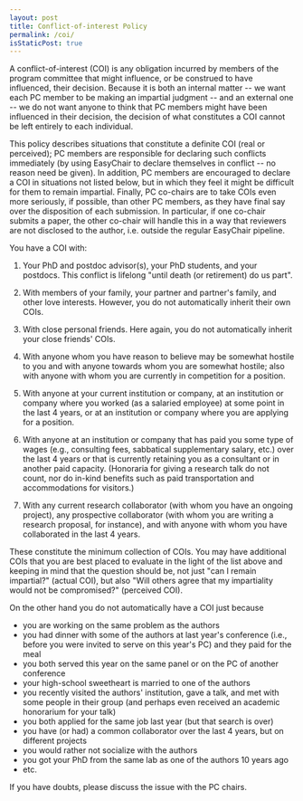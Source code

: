 ```yaml
---
layout: post
title: Conflict-of-interest Policy
permalink: /coi/
isStaticPost: true
---
```


A conflict-of-interest (COI) is any obligation incurred by
members of the program committee that might influence, or
be construed to have influenced, their decision.  Because it is
both an internal matter -- we want each PC member to be making
an impartial judgment -- and an external one -- we do not want
anyone to think that PC members might have been influenced in
their decision, the decision of what constitutes a COI cannot
be left entirely to each individual.

This policy describes situations that constitute a definite COI
(real or perceived); PC members are responsible for declaring
such conflicts immediately (by using EasyChair to declare themselves
in conflict -- no reason need be given).  In addition, PC members are
encouraged to declare a COI in situations not listed below, but
in which they feel it might be difficult for them to remain impartial.
Finally, PC co-chairs are to take COIs even more seriously, if possible,
than other PC members, as they have final say over the disposition of
each submission. In particular, if one co-chair submits a paper, the other
co-chair will handle this in a way that reviewers are not disclosed to the
author, i.e. outside the regular EasyChair pipeline.


You have a COI with:
   1.  Your PhD and postdoc advisor(s), your PhD students, and your
    postdocs.  This conflict is lifelong "until death (or retirement)
    do us part".
   
   2.  With members of your family, your partner and partner's family, and
    other love interests.  However, you do not automatically inherit
    their own COIs.
   

3.  With close personal friends.  Here again, you do not automatically
    inherit your close friends' COIs.
4.  With anyone whom you have reason to believe may be somewhat hostile to you
    and with anyone towards whom you are somewhat hostile; also with
    anyone with whom you are currently in competition for a position.
5.  With anyone at your current institution or company, at an institution or
    company where you worked (as a salaried employee) at some point in the
    last 4 years, or at an institution or company where you are applying
    for a position.
6.  With anyone at an institution or company that has paid you some type
    of wages (e.g., consulting fees, sabbatical supplementary salary, etc.)
    over the last 4 years or that is currently retaining you as a consultant
    or in another paid capacity.
    (Honoraria for giving a research talk do not count, nor do
    in-kind benefits such as paid transportation and accommodations for
    visitors.)
7.  With any current research collaborator (with whom you have an ongoing
    project), any prospective collaborator (with whom you are writing a
    research proposal, for instance), and with anyone with whom you have
    collaborated in the last 4 years.

These constitute the minimum collection of COIs.  You may have additional
COIs that you are best placed to evaluate in the light of the list
above and keeping in mind that the question should be, not just "can I
remain impartial?" (actual COI), but also "Will others agree that my
impartiality would not be compromised?" (perceived COI).

On the other hand you do not automatically have a COI just because
  -   you are working on the same problem as the authors
  -   you had dinner with some of the authors at last year's conference
    (i.e., before you were invited to serve on this year's PC) and they
    paid for the meal
  -  you both served this year on the same panel or on the PC of another
    conference
  -  your high-school sweetheart is married to one of the authors
  -  you recently visited the authors' institution, gave a talk, and met with
    some people in their group (and perhaps even received an academic
    honorarium for your talk)
  - you both applied for the same job last year (but that search is over)
  - you have (or had) a common collaborator over the last 4 years, but on
    different projects
  - you would rather not socialize with the authors
  - you got your PhD from the same lab as one of the authors 10 years ago
  - etc.

If you have doubts, please discuss the issue with the PC chairs.


<img class="img-responsive feature-image" src="{{ site.baseurl }}/img/posts/cod.jpg" style="display:none">
